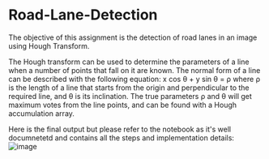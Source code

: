# Road-Lane-Detection

The objective of this assignment is the detection of road lanes in an image using Hough Transform.

The Hough transform can be used to determine the parameters of a line when a number of
points that fall on it are known. The normal form of a line can be described with the following
equation: x cos θ + y sin θ = ρ where ρ is the length of a line that starts from the origin and
perpendicular to the required line, and θ is its inclination. The true parameters ρ and θ will
get maximum votes from the line points, and can be found with a Hough accumulation array.

Here is the final output but please refer to the notebook as it's well documnetetd and contains all
the steps and implementation details:<br>
![image](https://user-images.githubusercontent.com/61145262/205763203-c7567592-8ecb-4fa4-99b0-ac410e55c70c.png)
